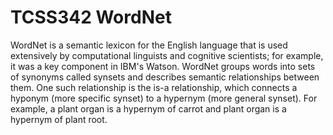 # TCSS342 WordNet

WordNet is a semantic lexicon for the English language that is used extensively by computational linguists 
and cognitive scientists; for example, it was a key component in IBM's Watson. WordNet groups words 
into sets of synonyms called synsets and describes semantic relationships between them. One such 
relationship is the is-a relationship, which connects a hyponym (more specific synset) to a hypernym 
(more general synset). For example, a plant organ is a hypernym of carrot and plant organ is a hypernym 
of plant root.
